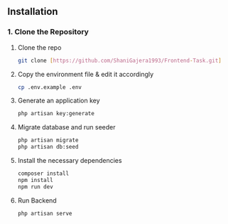 ## Installation

### 1. Clone the Repository

1. Clone the repo
   
   ```sh
   git clone [https://github.com/ShaniGajera1993/Frontend-Task.git]
   ```
3. Copy the environment file & edit it accordingly
   ```sh
   cp .env.example .env
   ```
4. Generate an application key
   ```sh
   php artisan key:generate
   ```
6. Migrate database and run seeder
   ```sh
   php artisan migrate
   php artisan db:seed
   ```
5. Install the necessary dependencies
   ```sh
   composer install
   npm install
   npm run dev
   ```
6. Run Backend
   ```sh
   php artisan serve
   ```
